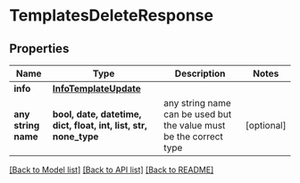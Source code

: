 # TemplatesDeleteResponse


## Properties
Name | Type | Description | Notes
------------ | ------------- | ------------- | -------------
**info** | [**InfoTemplateUpdate**](InfoTemplateUpdate.md) |  | 
**any string name** | **bool, date, datetime, dict, float, int, list, str, none_type** | any string name can be used but the value must be the correct type | [optional]

[[Back to Model list]](../../README.md#models) [[Back to API list]](../../README.md#available-methods) [[Back to README]](../../README.md)


